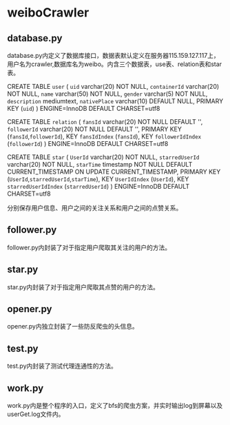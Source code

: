 # weiboCrawler
## database.py
database.py内定义了数据库接口，数据表默认定义在服务器115.159.127.117上，用户名为crawler,数据库名为weibo。内含三个数据表，use表、relation表和star表。

CREATE TABLE `user` (
  `uid` varchar(20) NOT NULL,
  `containerId` varchar(20) NOT NULL,
  `name` varchar(50) NOT NULL,
  `gender` varchar(5) NOT NULL,
  `description` mediumtext,
  `nativePlace` varchar(10) DEFAULT NULL,
  PRIMARY KEY (`uid`)
) ENGINE=InnoDB DEFAULT CHARSET=utf8


CREATE TABLE `relation` (
  `fansId` varchar(20) NOT NULL DEFAULT '',
  `followerId` varchar(20) NOT NULL DEFAULT '',
  PRIMARY KEY (`fansId`,`followerId`),
  KEY `fansIdIndex` (`fansId`),
  KEY `followerIdIndex` (`followerId`)
) ENGINE=InnoDB DEFAULT CHARSET=utf8


CREATE TABLE `star` (
  `UserId` varchar(20) NOT NULL,
  `starredUserId` varchar(20) NOT NULL,
  `starTime` timestamp NOT NULL DEFAULT CURRENT_TIMESTAMP ON UPDATE CURRENT_TIMESTAMP,
  PRIMARY KEY (`UserId`,`starredUserId`,`starTime`),
  KEY `UserIdIndex` (`UserId`),
  KEY `starredUserIdIndex` (`starredUserId`)
) ENGINE=InnoDB DEFAULT CHARSET=utf8

分别保存用户信息、用户之间的关注关系和用户之间的点赞关系。
## follower.py
follower.py内封装了对于指定用户爬取其关注的用户的方法。
## star.py
star.py内封装了对于指定用户爬取其点赞的用户的方法。
## opener.py
opener.py内独立封装了一些防反爬虫的头信息。
## test.py
test.py内封装了测试代理连通性的方法。
## work.py
work.py内是整个程序的入口，定义了bfs的爬虫方案，并实时输出log到屏幕以及userGet.log文件内。
